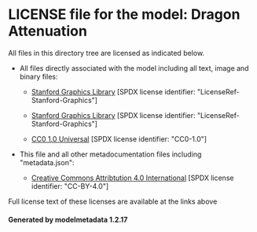# LICENSE file for the model: Dragon Attenuation

All files in this directory tree are licensed as indicated below.

* All files directly associated with the model including all text, image and binary files:

  * [Stanford Graphics Library]("https://graphics.stanford.edu/data/3Dscanrep/") [SPDX license identifier: "LicenseRef-Stanford-Graphics"]

  * [Stanford Graphics Library]("https://graphics.stanford.edu/data/3Dscanrep/") [SPDX license identifier: "LicenseRef-Stanford-Graphics"]

  * [CC0 1.0 Universal]("https://creativecommons.org/publicdomain/zero/1.0/legalcode") [SPDX license identifier: "CC0-1.0"]

* This file and all other metadocumentation files including "metadata.json":

  * [Creative Commons Attribtution 4.0 International]("https://creativecommons.org/licenses/by/4.0/legalcode") [SPDX license identifier: "CC-BY-4.0"]

Full license text of these licenses are available at the links above

#### Generated by modelmetadata 1.2.17